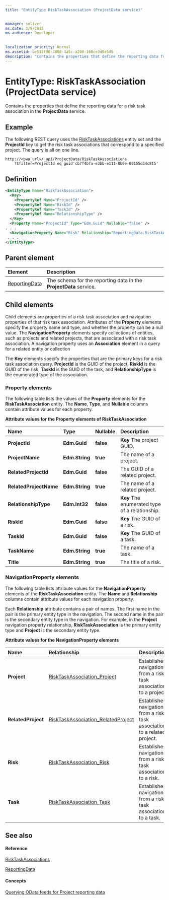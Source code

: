 ```yaml
---
title: "EntityType RiskTaskAssociation (ProjectData service)"

 
manager: soliver
ms.date: 3/9/2015
ms.audience: Developer
 
 
localization_priority: Normal
ms.assetid: be513f90-4808-4a5c-a200-168ce3d8e545
description: "Contains the properties that define the reporting data for a risk task association in the ProjectData service."
---
```


# EntityType: RiskTaskAssociation (ProjectData service)

Contains the properties that define the reporting data for a risk task association in the **ProjectData** service. 
  
## Example

The following REST query uses the [RiskTaskAssociations](entityset-risktaskassociations-projectdata-service.md) entity set and the **ProjectId** key to get the risk task associations that correspond to a specified project. The query is all on one line. 
  
```
http://<pwa_url>/_api/ProjectData/RiskTaskAssociations
    ?$filter=ProjectId eq guid'cb7f4bfa-e3bb-e111-8b9e-00155d34c815'
```

## Definition

```XML
<EntityType Name="RiskTaskAssociation">
  <Key>
    <PropertyRef Name="ProjectId" />
    <PropertyRef Name="RiskId" />
    <PropertyRef Name="TaskId" />
    <PropertyRef Name="RelationshipType" />
  </Key>
  <Property Name="ProjectId" Type="Edm.Guid" Nullable="false" />
. . .
  <NavigationProperty Name="Risk" Relationship="ReportingData.RiskTaskAssociation_Risk" ToRole="Risk" FromRole="RiskTaskAssociation" />
 . . .
</EntityType>
```

## Parent element

|**Element**|**Description**|
|:-----|:-----|
|[ReportingData](schema-microsoft-office-project-server-projectdata-service.md) <br/> |The schema for the reporting data in the **ProjectData** service.  <br/> |
   
## Child elements

Child elements are properties of a risk task association and navigation properties of that risk task association. Attributes of the **Property** elements specify the property name and type, and whether the property can be a null value. The **NavigationProperty** elements specify collections of entities, such as projects and related projects, that are associated with a risk task association. A navigation property uses an **Association** element in a query for a related entity or collection 
  
The **Key** elements specify the properties that are the primary keys for a risk task association query. **ProjectId** is the GUID of the project, **RiskId** is the GUID of the risk, **TaskId** is the GUID of the task, and **RelationshipType** is the enumerated type of the association. 
  
### Property elements

The following table lists the values of the **Property** elements for the **RiskTaskAssociation** entity. The **Name**, **Type**, and **Nullable** columns contain attribute values for each property. 
  
**Attribute values for the Property elements of RiskTaskAssociation**

|**Name**|**Type**|**Nullable**|**Description**|
|:-----|:-----|:-----|:-----|
|**ProjectId** <br/> |**Edm.Guid** <br/> |**false** <br/> |**Key**         The project GUID.  <br/> |
|**ProjectName** <br/> |**Edm.String** <br/> |**true** <br/> |The name of a project.  <br/> |
|**RelatedProjectId** <br/> |**Edm.Guid** <br/> |**false** <br/> |The GUID of a related project.  <br/> |
|**RelatedProjectName** <br/> |**Edm.String** <br/> |**true** <br/> |The name of a related project.  <br/> |
|**RelationshipType** <br/> |**Edm.Int32** <br/> |**false** <br/> |**Key**         The enumerated type of a relationship.  <br/> |
|**RiskId** <br/> |**Edm.Guid** <br/> |**false** <br/> |**Key**         The GUID of a risk.  <br/> |
|**TaskId** <br/> |**Edm.Guid** <br/> |**false** <br/> |**Key**         The GUID of a task.  <br/> |
|**TaskName** <br/> |**Edm.String** <br/> |**true** <br/> |The name of a task.  <br/> |
|**Title** <br/> |**Edm.String** <br/> |**true** <br/> |The title of a risk.  <br/> |
   
### NavigationProperty elements

The following table lists attribute values for the **NavigationProperty** elements of the **RiskTaskAssociation** entity. The **Name** and **Relationship** columns contain attribute values for each navigation property. 
  
Each **Relationship** attribute contains a pair of names. The first name in the pair is the primary entity type in the navigation. The second name in the pair is the secondary entity type in the navigation. For example, in the **Project** navigation property relationship, **RiskTaskAssociation** is the primary entity type and **Project** is the secondary entity type. 
  
**Attribute values for the NavigationProperty elements**

|**Name**|**Relationship**|**Description**|
|:-----|:-----|:-----|
|**Project** <br/> |[RiskTaskAssociation_Project](association-risktaskassociation_project-projectdata-service.md) <br/> |Establishes navigation from a risk task association to a project.  <br/> |
|**RelatedProject** <br/> |[RiskTaskAssociation_RelatedProject](association-risktaskassociation_relatedproject-projectdata-service.md) <br/> |Establishes navigation from a risk task association to a related project.  <br/> |
|**Risk** <br/> |[RiskTaskAssociation_Risk](association-risktaskassociation_risk-projectdata-service.md) <br/> |Establishes navigation from a risk task association to a risk.  <br/> |
|**Task** <br/> |[RiskTaskAssociation_Task](association-risktaskassociation_task-projectdata-service.md) <br/> |Establishes navigation from a risk task association to a task.  <br/> |
   
## See also

#### Reference

[RiskTaskAssociations](entityset-risktaskassociations-projectdata-service.md)
  
[ReportingData](schema-microsoft-office-project-server-projectdata-service.md)
#### Concepts

[Querying OData feeds for Project reporting data](querying-odata-feeds-for-project-reporting-data.md)

